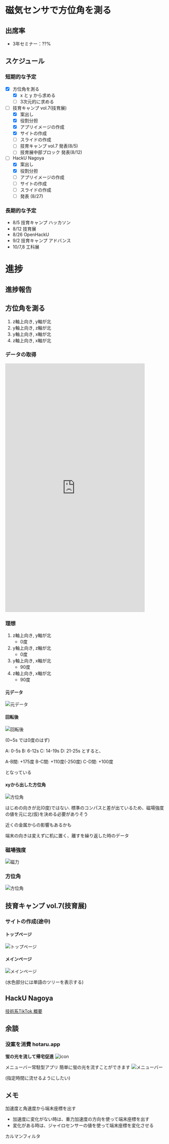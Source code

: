 # 磁気センサで方位角を測る

## 出席率
- 3年セミナー：??%

## スケジュール
### 短期的な予定
- [x] 方位角を測る
  - [x] x と y から求める
  - [ ] 3次元的に求める
- [ ] 技育キャンプ vol.7(技育展)
  - [x] 案出し
  - [x] 役割分担
  - [x] アプリイメージの作成
  - [x] サイトの作成
  - [ ] スライドの作成
  - [ ] 技育キャンプ vol.7 発表(8/5)
  - [ ] 技育展中部ブロック 発表(8/12)
- [ ] HackU Nagoya
  - [x] 案出し
  - [x] 役割分担
  - [ ] アプリイメージの作成
  - [ ] サイトの作成
  - [ ] スライドの作成
  - [ ] 発表 (8/27)

### 長期的な予定
- 8/5 技育キャンプ ハッカソン
- 8/12 技育展
- 8/26 OpenHackU
- 9/2 技育キャンプ アドバンス
- 10/7,8 工科展


# 進捗
## 進捗報告
## 方位角を測る
1. z軸上向き, y軸が北
1. y軸上向き, z軸が北
1. y軸上向き, x軸が北
1. z軸上向き, x軸が北

### データの取得
<iframe width="442" height="786" src="https://www.youtube.com/embed/bL6hZjugGCo" title="磁気センサーから方位角を出す 2" frameborder="0" allow="accelerometer; autoplay; clipboard-write; encrypted-media; gyroscope; picture-in-picture; web-share" allowfullscreen></iframe>

### 理想
1. z軸上向き, y軸が北
    - 0度
1. y軸上向き, z軸が北
    - 0度
1. y軸上向き, x軸が北
    - 90度
1. z軸上向き, x軸が北
    - 90度

#### 元データ
![元データ](./images/output_1.png)

#### 回転後
![回転後](./images/output_2.png)

(0~5s では0度のはず)

A: 0-5s 
B: 6-12s
C: 14-19s
D: 21-25s
とすると、

A-B間:  +175度
B-C間: +110度(-250度)
C-D間: +100度

となっている

#### xyから出した方位角
![方位角](images/output_3.png)

はじめの向きが北(0度)ではない.
標準のコンパスと差が出ているため、磁場強度の値を元に北(仮)を決める必要がありそう

近くの金属からの影響もあるかも

端末の向きは変えずに机に置く、離すを繰り返した時のデータ
### 磁場強度
![磁力](images/output_4.png)

### 方位角
![方位角](images/output_5.png)

## 技育キャンプ vol.7(技育展)
### サイトの作成(途中)
#### トップページ
![トップページ](images/geek_1.png)

#### メインページ
![メインページ](images/geek_2.png)

(水色部分には単語のツリーを表示する)


## HackU Nagoya
[技術系TikTok 概要](https://kjlb.esa.io/posts/4404)

## 余談
### 没案を消費 hotaru.app
**蛍の光を流して帰宅促進**
![icon](images/icon.png)


メニューバー常駐型アプリ
簡単に蛍の光を流すことができます
![メニューバー](images/hotaru-app.png)

(指定時間に流せるようにしたい)
  

## メモ
加速度と角速度から端末座標を出す
- 加速度に変化がない時は、重力加速度の方向を使って端末座標を出す
- 変化がある時は、ジャイロセンサーの値を使って端末座標を変化させる

カルマンフィルタ
